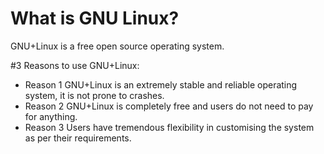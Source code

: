 # What is GNU Linux?

GNU+Linux is a free open source operating system.

#3 Reasons to use GNU+Linux:

* Reason 1 GNU+Linux is an extremely stable and reliable operating system, it is not prone to crashes.
* Reason 2 GNU+Linux is completely free and users do not need to pay for anything.
* Reason 3 Users have tremendous flexibility in customising the system as per their requirements.
 
